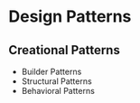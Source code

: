 # Design Patterns
## Creational Patterns

- Builder Patterns
- Structural Patterns
- Behavioral Patterns
